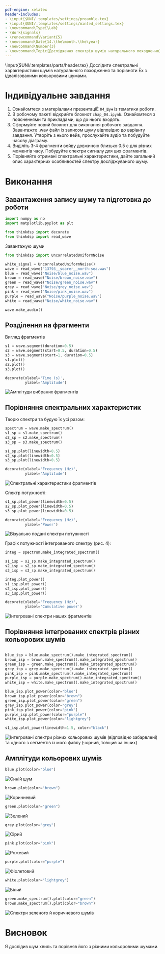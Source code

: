 ```yaml
---
pdf-engine: xelatex
header-includes:
- \input{$UNI/.templates/settings/preamble.tex}
- \input{$UNI/.templates/settings/minted_settings.tex}
- \newcommand\Type{\Lab}
- \Work{signals}
- \renewcommand\Variant{5}
- \newcommand\Date{14.\the\month.\the\year}
- \newcommand\Number{3}
- \newcommand\Topic{Дослідження спектрів шумів натурального походження}
---
```


\input{$UNI/.templates/parts/header.tex}
Дослiдити спектральнi характеристики шумiв натурального походження та порiвняти
Ёх з iдеалiзованими кольоровими шумами.

# Індивідуальне завдання

1. Ознайомтеся з матерiалами презентацiЁ `04_Шум` iз тематики роботи.
2. В робочому пакетi вiдкрийте блокнот `chap_04.ipynb`. Ознайомтеся з поясненнями
   та прикладами, що до нього входять.
3. Сформуйте новий блокнот для виконання робочого завдання. Завантажте .wav
   файл iз записом шуму вiдповiдно до варiанту завдання. Утворiть з нього вейв,
   прослухайте аудiо та побудуйте часову дiаграму.
4. Видiлiть 3-4 фрагменти вейву довжиною близько 0.5 с для рiзних моментiв
   часу. Побудуйте спектри сигналу для цих фрагментiв.
5. Порiвняйте отриманi спектральнi характеристики, дайте загальний опис
   характерних особливостей спектру дослiджуваного шуму.

# Виконання

## Завантаження запису шуму та підготовка до роботи

```python
import numpy as np
import matplotlib.pyplot as plt

from thinkdsp import decorate
from thinkdsp import read_wave
```

Завантажую шуми


```python
from thinkdsp import UncorrelatedUniformNoise

white_signal = UncorrelatedUniformNoise()
wave = read_wave("13793__soarer__north-sea.wav")
blue = read_wave("Noise/blue_noise.wav")
brown = read_wave("Noise/brown_noise.wav")
green = read_wave("Noise/green_noise.wav")
grey = read_wave("Noise/grey_noise.wav")
pink = read_wave("Noise/pink_noise.wav")
purple = read_wave("Noise/purple_noise.wav")
white = read_wave("Noise/white_noise.wav")

wave.make_audio()
```

## Розділення на фрагменти

Вигляд фрагментів


```python
s1 = wave.segment(duration=0.5)
s2 = wave.segment(start=0.5, duration=0.5)
s3 = wave.segment(start=1, duration=0.5)
s1.plot()
s2.plot()
s3.plot()

decorate(xlabel='Time (s)',
         ylabel='Amplitude')
```



![Амплітуди вибраних фрагментів](output_5_0.png)

## Порівняння спектральних характеристик


Творю спектри та будую їх усі разом:


```python
spectrum = wave.make_spectrum()
s1_sp = s1.make_spectrum()
s2_sp = s2.make_spectrum()
s3_sp = s3.make_spectrum()

s1_sp.plot(linewidth=0.5)
s2_sp.plot(linewidth=0.5)
s3_sp.plot(linewidth=0.5)

decorate(xlabel='Frequency (Hz)',
         ylabel='Amplitude')


```



![Спектральні характеристики фрагментів](output_7_0.png)



Спектр потужності:


```python
s1_sp.plot_power(linewidth=0.5)
s2_sp.plot_power(linewidth=0.5)
s3_sp.plot_power(linewidth=0.5)

decorate(xlabel='Frequency (Hz)',
         ylabel='Power')
```



![Візуально подані спектри потужності](output_9_0.png)



Графік потужності інтегрованого спектру (рис. 4):


```python
integ = spectrum.make_integrated_spectrum()

s1_isp = s1_sp.make_integrated_spectrum()
s2_isp = s2_sp.make_integrated_spectrum()
s3_isp = s3_sp.make_integrated_spectrum()

integ.plot_power()
s1_isp.plot_power()
s2_isp.plot_power()
s3_isp.plot_power()

decorate(xlabel='Frequency (Hz)',
         ylabel='Cumulative power')
```



![Інтегровані спектри наших фрагментів](output_11_0.png)


## Порівняння інтегрованих спектрів різних кольорових шумів


```python

blue_isp = blue.make_spectrum().make_integrated_spectrum()
brown_isp = brown.make_spectrum().make_integrated_spectrum()
green_isp = green.make_spectrum().make_integrated_spectrum()
grey_isp = grey.make_spectrum().make_integrated_spectrum()
pink_isp = pink.make_spectrum().make_integrated_spectrum()
purple_isp = purple.make_spectrum().make_integrated_spectrum()
white_isp = white.make_spectrum().make_integrated_spectrum()

blue_isp.plot_power(color="blue")
brown_isp.plot_power(color="brown")
green_isp.plot_power(color="green")
grey_isp.plot_power(color="grey")
pink_isp.plot_power(color="pink")
purple_isp.plot_power(color="purple")
white_isp.plot_power(color="lightgrey")

s1_isp.plot_power(linewidth=1.5, color="black")
```



![Інтегровані спектри різних кольорових шумів (відповідно забарвлені) та одного з сегментів із мого файлу (чорний, товщий за інших)](output_12_0.png)


## Амплітуди кольорових шумів


```python
blue.plot(color="blue")
```



![Синій шум](output_13_0.png)



```python
brown.plot(color="brown")
```



![Коричневий](output_40_0.png)




```python
green.plot(color="green")
```



![Зелений](output_41_0.png)




```python
grey.plot(color="grey")
```



![Сірий](output_42_0.png)




```python
pink.plot(color="pink")
```



![Рожевий](output_43_0.png)




```python
purple.plot(color="purple")
```



![Фіолетовий](output_44_0.png)




```python
white.plot(color="lightgrey")
```



![Білий](output_45_0.png)




```python
green.make_spectrum().plot(color="green")
brown.make_spectrum().plot(color="brown")
```



![Спектри зеленого й коричневого шумів](output_46_0.png)

# Висновок
Я дослідив шум хвиль та порівняв його з різними кольоровими шумами.
